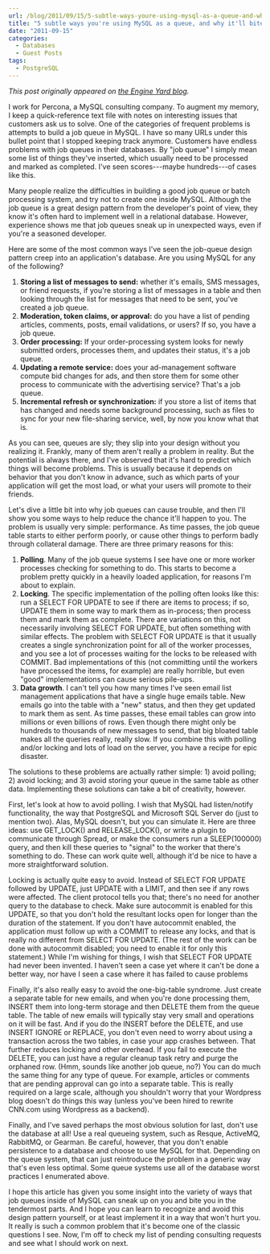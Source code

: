 ```yaml
---
url: /blog/2011/09/15/5-subtle-ways-youre-using-mysql-as-a-queue-and-why-itll-bite-you/
title: "5 subtle ways you're using MySQL as a queue, and why it'll bite you"
date: "2011-09-15"
categories:
  - Databases
  - Guest Posts
tags:
  - PostgreSQL
---
```


*This post originally appeared on [the Engine Yard blog](https://blog.engineyard.com/2011/5-subtle-ways-youre-using-mysql-as-a-queue-and-why-itll-bite-you/).*

I work for Percona, a MySQL consulting company. To augment my memory, I keep a quick-reference text file with notes on interesting issues that customers ask us to solve. One of the categories of frequent problems is attempts to build a job queue in MySQL. I have so many URLs under this bullet point that I stopped keeping track anymore. Customers have endless problems with job queues in their databases. By "job queue" I simply mean some list of things they've inserted, which usually need to be processed and marked as completed. I've seen scores---maybe hundreds---of cases like this.

Many people realize the difficulties in building a good job queue or batch processing system, and try not to create one inside MySQL. Although the job queue is a great design pattern from the developer's point of view, they know it's often hard to implement well in a relational database. However, experience shows me that job queues sneak up in unexpected ways, even if you're a seasoned developer.

Here are some of the most common ways I've seen the job-queue design pattern creep into an application's database. Are you using MySQL for any of the following?

1.   **Storing a list of messages to send:** whether it's emails, SMS messages, or friend requests, if you're storing a list of messages in a table and then looking through the list for messages that need to be sent, you've created a job queue.
1.   **Moderation, token claims, or approval:** do you have a list of pending articles, comments, posts, email validations, or users? If so, you have a job queue.
1.   **Order processing:** If your order-processing system looks for newly submitted orders, processes them, and updates their status, it's a job queue.
1.   **Updating a remote service:** does your ad-management software compute bid changes for ads, and then store them for some other process to communicate with the advertising service? That's a job queue.
1.   **Incremental refresh or synchronization:** if you store a list of items that has changed and needs some background processing, such as files to sync for your new file-sharing service, well, by now you know what that is.

As you can see, queues are sly; they slip into your design without you realizing it. Frankly, many of them aren't really a problem in reality. But the potential is always there, and I've observed that it's hard to predict which things will become problems. This is usually because it depends on behavior that you don't know in advance, such as which parts of your application will get the most load, or what your users will promote to their friends.

Let's dive a little bit into why job queues can cause trouble, and then I'll show you some ways to help reduce the chance it'll happen to you. The problem is usually very simple: performance. As time passes, the job queue table starts to either perform poorly, or cause other things to perform badly through collateral damage. There are three primary reasons for this:

1.   **Polling**. Many of the job queue systems I see have one or more worker processes checking for something to do. This starts to become a problem pretty quickly in a heavily loaded application, for reasons I'm about to explain.
1.   **Locking**. The specific implementation of the polling often looks like this: run a SELECT FOR UPDATE to see if there are items to process; if so, UPDATE them in some way to mark them as in-process; then process them and mark them as complete. There are variations on this, not necessarily involving SELECT FOR UPDATE, but often something with similar effects. The problem with SELECT FOR UPDATE is that it usually creates a single synchronization point for all of the worker processes, and you see a lot of processes waiting for the locks to be released with COMMIT. Bad implementations of this (not committing until the workers have processed the items, for example) are really horrible, but even "good" implementations can cause serious pile-ups.
1.   **Data growth**. I can't tell you how many times I've seen email list management applications that have a single huge emails table. New emails go into the table with a "new" status, and then they get updated to mark them as sent. As time passes, these email tables can grow into millions or even billions of rows. Even though there might only be hundreds to thousands of new messages to send, that big bloated table makes all the queries really, really slow. If you combine this with polling and/or locking and lots of load on the server, you have a recipe for epic disaster.

The solutions to these problems are actually rather simple: 1) avoid polling; 2) avoid locking; and 3) avoid storing your queue in the same table as other data. Implementing these solutions can take a bit of creativity, however.

First, let's look at how to avoid polling. I wish that MySQL had listen/notify functionality, the way that PostgreSQL and Microsoft SQL Server do (just to mention two). Alas, MySQL doesn't, but you can simulate it. Here are three ideas: use GET_LOCK() and RELEASE_LOCK(), or write a plugin to communicate through Spread, or make the consumers run a SLEEP(100000) query, and then kill these queries to "signal" to the worker that there's something to do. These can work quite well, although it'd be nice to have a more straightforward solution.

Locking is actually quite easy to avoid. Instead of SELECT FOR UPDATE followed by UPDATE, just UPDATE with a LIMIT, and then see if any rows were affected. The client protocol tells you that; there's no need for another query to the database to check. Make sure autocommit is enabled for this UPDATE, so that you don't hold the resultant locks open for longer than the duration of the statement. If you don't have autocommit enabled, the application must follow up with a COMMIT to release any locks, and that is really no different from SELECT FOR UPDATE. (The rest of the work can be done with autocommit disabled; you need to enable it for only this statement.) While I'm wishing for things, I wish that SELECT FOR UPDATE had never been invented. I haven't seen a case yet where it can't be done a better way, nor have I seen a case where it has failed to cause problems

Finally, it's also really easy to avoid the one-big-table syndrome. Just create a separate table for new emails, and when you're done processing them, INSERT them into long-term storage and then DELETE them from the queue table. The table of new emails will typically stay very small and operations on it will be fast. And if you do the INSERT before the DELETE, and use INSERT IGNORE or REPLACE, you don't even need to worry about using a transaction across the two tables, in case your app crashes between. That further reduces locking and other overhead. If you fail to execute the DELETE, you can just have a regular cleanup task retry and purge the orphaned row. (Hmm, sounds like another job queue, no?) You can do much the same thing for any type of queue. For example, articles or comments that are pending approval can go into a separate table. This is really required on a large scale, although you shouldn't worry that your Wordpress blog doesn't do things this way (unless you've been hired to rewrite CNN.com using Wordpress as a backend).

Finally, and I've saved perhaps the most obvious solution for last, don't use the database at all! Use a real queueing system, such as Resque, ActiveMQ, RabbitMQ, or Gearman. Be careful, however, that you don't enable persistence to a database and choose to use MySQL for that. Depending on the queue system, that can just reintroduce the problem in a generic way that's even less optimal. Some queue systems use all of the database worst practices I enumerated above.

I hope this article has given you some insight into the variety of ways that job queues inside of MySQL can sneak up on you and bite you in the tendermost parts. And I hope you can learn to recognize and avoid this design pattern yourself, or at least implement it in a way that won't hurt you. It really is such a common problem that it's become one of the classic questions I see. Now, I'm off to check my list of pending consulting requests and see what I should work on next.


